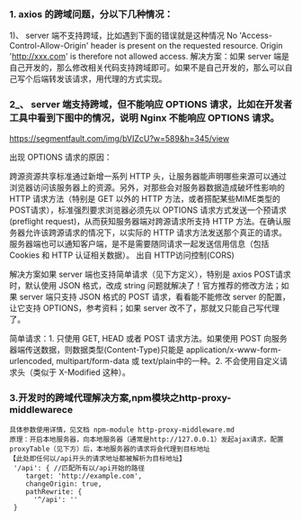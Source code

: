 ### 1. axios 的跨域问题，分以下几种情况：

1)、 server 端不支持跨域，比如遇到下面的错误就是这种情况
No 'Access-Control-Allow-Origin' header is present on the requested resource. Origin 'http://xxx.com' is therefore not allowed access.
解决方案：如果 server 端是自己开发的，那么修改相关代码支持跨域即可。如果不是自己开发的，那么可以自己写个后端转发该请求，用代理的方式实现。
### 2_、 server 端支持跨域，但不能响应 OPTIONS 请求，比如在开发者工具中看到下图中的情况，说明 Nginx 不能响应 OPTIONS 请求。
https://segmentfault.com/img/bVIZcU?w=589&h=345/view

出现 OPTIONS 请求的原因：

跨源资源共享标准通过新增一系列 HTTP 头，让服务器能声明哪些来源可以通过浏览器访问该服务器上的资源。另外，对那些会对服务器数据造成破坏性影响的 HTTP 请求方法（特别是 GET 以外的 HTTP 方法，或者搭配某些MIME类型的POST请求），标准强烈要求浏览器必须先以 OPTIONS 请求方式发送一个预请求(preflight request)，从而获知服务器端对跨源请求所支持 HTTP 方法。在确认服务器允许该跨源请求的情况下，以实际的 HTTP 请求方法发送那个真正的请求。服务器端也可以通知客户端，是不是需要随同请求一起发送信用信息（包括 Cookies 和 HTTP 认证相关数据）。
出自 HTTP访问控制(CORS)

解决方案如果 server 端也支持简单请求（见下方定义），特别是 axios POST请求时，默认使用 JSON 格式，改成 string 问题就解决了！官方推荐的修改方法；如果 server 端只支持 JSON 格式的 POST 请求，看看能不能修改 server 的配置，让它支持 OPTIONS，参考资料；如果 server 改不了，那就又只能自己写代理了。

简单请求：1. 只使用 GET, HEAD 或者 POST 请求方法。如果使用 POST 向服务器端传送数据，则数据类型(Content-Type)只能是 application/x-www-form-urlencoded, multipart/form-data 或 text/plain中的一种。2. 不会使用自定义请求头（类似于 X-Modified 这种）。

### 3.开发时的跨域代理解决方案,npm模块之http-proxy-middlewarece
    具体参数使用详情，见文档 npm-module http-proxy-middleware.md
    原理：开启本地服务器，向本地服务器（通常是http://127.0.0.1）发起ajax请求，配置proxyTable（见下方）后，本地服务器的请求将会代理到目标地址
    【此处即任何以/api开头的请求地址都被解析为目标地址】
     '/api': { //匹配所有以/api开始的路径
        target: 'http://example.com',
        changeOrigin: true,
        pathRewrite: {
          '^/api': ''
     }
     
 ```  
